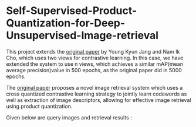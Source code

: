 # Self-Supervised-Product-Quantization-for-Deep-Unsupervised-Image-retrieval


This project extends the [original paper](https://arxiv.org/pdf/2109.02244.pdf) by Young Kyun Jang and  Nam Ik Cho,  which uses two views for contrastive learning. In this case, we have extended the system to use n views, which achieves a similar mAP(mean average precision)value in 500 epochs, as the original paper did in 5000 epochs.

The [original paper](https://arxiv.org/pdf/2109.02244.pdf) proposes a novel image retrieval system which uses a cross quantized contrastive learning strategy to jointly learn codewords as well as extraction of image descriptors, allowing for effective image retrieval using product quantization.

Given below are query images and retrieval results : 
